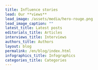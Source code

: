 ```yaml
---
title: Influence stories
lead: Our **views**
lead_image: /assets/media/hero-rouge.png
lead_image_caption: ""
latest_title: Latest posts
editorials_title: Articles
interviews_title: Interviews
authors_title: Authors
layout: blog
permalink: /en/blog/index.html
infographics_title: Infographics
categories_title: Categories
---
```


